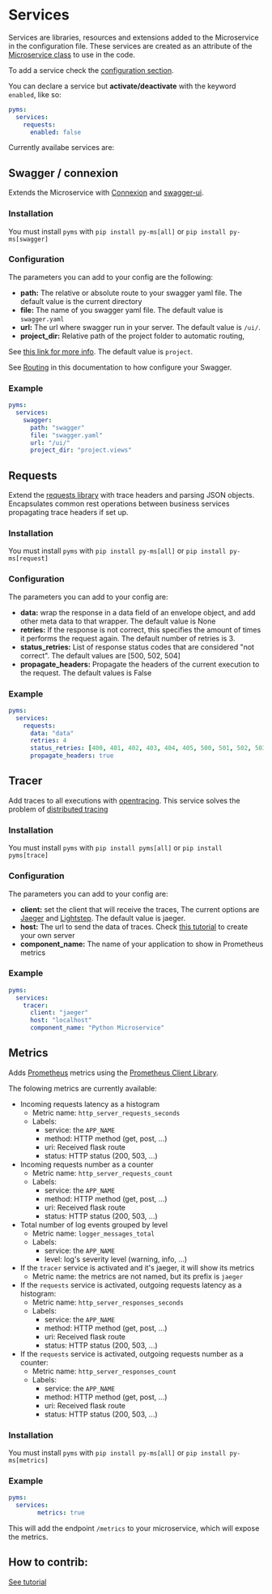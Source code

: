 # Services

Services are libraries, resources and extensions added to the Microservice in the configuration file.
These services are created as an attribute of the [Microservice class](ms_class.md) to use in the code.

To add a service check the [configuration section](configuration.md).

You can declare a service but **activate/deactivate** with the keyword `enabled`, like so:

```yaml
pyms:
  services:
    requests:
      enabled: false
```

Currently availabe services are:

## Swagger / connexion

Extends the Microservice with [Connexion](https://github.com/zalando/connexion) and [swagger-ui](https://github.com/sveint/flask-swagger-ui).

### Installation

You must install `pyms` with `pip install py-ms[all]` or `pip install py-ms[swagger]`

### Configuration

The parameters you can add to your config are the following:

* **path:** The relative or absolute route to your swagger yaml file. The default value is the current directory
* **file:** The name of you swagger yaml file. The default value is `swagger.yaml`
* **url:** The url where swagger run in your server. The default value is `/ui/`.
* **project_dir:** Relative path of the project folder to automatic routing, 

See [this link for more info](https://github.com/zalando/connexion#automatic-routing). The default value is `project`.

See [Routing](routing.md) in this documentation to how configure your Swagger.

### Example

```yaml
pyms:
  services:
    swagger:
      path: "swagger"
      file: "swagger.yaml"
      url: "/ui/"
      project_dir: "project.views"
```

## Requests

Extend the [requests library](http://docs.python-requests.org/en/master/) with trace headers and parsing JSON objects.
Encapsulates common rest operations between business services propagating trace headers if set up.

### Installation

You must install `pyms` with `pip install py-ms[all]` or `pip install py-ms[request]`

### Configuration

The parameters you can add to your config are:

* **data:** wrap the response in a data field of an envelope object, and add other meta data to that wrapper. The default value is None
* **retries:** If the response is not correct, this specifies the amount of times it performs the request again. The default number of retries is 3.
* **status_retries:** List of response status codes that are considered "not correct". The default values are [500, 502, 504]
* **propagate_headers:** Propagate the headers of the current execution to the request. The default values is False

### Example

```yaml
pyms:
  services:
    requests:
      data: "data"
      retries: 4
      status_retries: [400, 401, 402, 403, 404, 405, 500, 501, 502, 503]
      propagate_headers: true
```

## Tracer

Add traces to all executions with [opentracing](https://github.com/opentracing-contrib/python-flask). This service
solves the problem of [distributed tracing](https://microservices.io/patterns/observability/distributed-tracing.html)

### Installation

You must install `pyms` with `pip install pyms[all]` or `pip install pyms[trace]`

### Configuration

The parameters you can add to your config are:

* **client:** set the client that will receive the traces, The current options are [Jaeger](https://github.com/jaegertracing/jaeger-client-python) and [Lightstep](https://github.com/lightstep/lightstep-tracer-python). The default value is jaeger.
* **host:** The url to send the data of traces. Check [this tutorial](https://opentracing.io/guides/python/quickstart/) to create your own server
* **component_name:** The name of your application to show in Prometheus metrics

### Example

```yaml
pyms:
  services:
    tracer:
      client: "jaeger"
      host: "localhost"
      component_name: "Python Microservice"
```

## Metrics
Adds [Prometheus](https://prometheus.io/) metrics using the [Prometheus Client
Library](https://github.com/prometheus/client_python).

The folowing metrics are currently available:

- Incoming requests latency as a histogram
  - Metric name: `http_server_requests_seconds`
  - Labels: 
    - service: the `APP_NAME`
    - method: HTTP method (get, post, ...)
    - uri: Received flask route
    - status: HTTP status (200, 503, ...)
- Incoming requests number as a counter
  - Metric name: `http_server_requests_count`
  - Labels: 
    - service: the `APP_NAME`
    - method: HTTP method (get, post, ...)
    - uri: Received flask route
    - status: HTTP status (200, 503, ...)
- Total number of log events grouped by level
  - Metric name: `logger_messages_total`
  - Labels: 
    - service: the `APP_NAME`
    - level: log's severity level (warning, info, ...)
- If the `tracer` service is activated and it's jaeger, it will show its metrics
  - Metric name: the metrics are not named, but its prefix is `jaeger`
- If the `requests` service is activated, outgoing requests latency as a histogram:
  - Metric name: `http_server_responses_seconds`
  - Labels: 
    - service: the `APP_NAME`
    - method: HTTP method (get, post, ...)
    - uri: Received flask route
    - status: HTTP status (200, 503, ...)
- If the `requests` service is activated, outgoing requests number as a counter:
  - Metric name: `http_server_responses_count`
  - Labels: 
    - service: the `APP_NAME`
    - method: HTTP method (get, post, ...)
    - uri: Received flask route
    - status: HTTP status (200, 503, ...)

### Installation

You must install `pyms` with `pip install py-ms[all]` or `pip install py-ms[metrics]`

### Example

```yaml
pyms:
  services:
		metrics: true
```

This will add the endpoint `/metrics` to your microservice, which will expose
the metrics.

## How to contrib: 

[See tutorial](tutorial_create_services.md)
